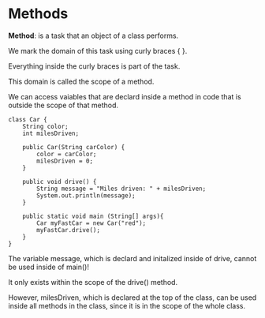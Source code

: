 # Methods

<strong>Method</strong>: is a task that an object of a class performs.

We mark the domain of this task using curly braces { }.

Everything inside the curly braces is part of the task.

This domain is called the scope of a method.

We can access vaiables that are declard inside a method in code that is outside the scope of that method.

```
class Car {
    String color;
    int milesDriven;

    public Car(String carColor) {
        color = carColor;
        milesDriven = 0;
    }

    public void drive() {
        String message = "Miles driven: " + milesDriven;
        System.out.println(message);
    }

    public static void main (String[] args){
        Car myFastCar = new Car("red");
        myFastCar.drive();
    }
}
```

The variable message, which is declard and initalized inside of drive, cannot be used inside of main()!

It only exists within the scope of the drive() method.

However, milesDriven, which is declared at the top of the class, can be used inside all methods in the class, since it is in the scope of the whole class.
